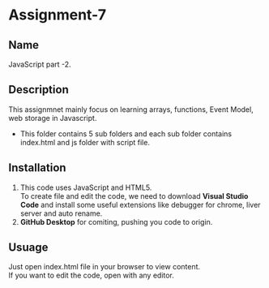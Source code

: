# Assignment-7
 
## Name
JavaScript part -2.

## Description
This assignmnet mainly focus on learning arrays, functions, Event Model, web storage in Javascript.
 
* This folder contains 5 sub folders and each sub folder contains index.html and js folder with script file. 

## Installation
1. This code uses JavaScript and HTML5.  
To create file and edit the code, we need to download **Visual Studio Code** and install some useful extensions like debugger for chrome, liver server and auto rename.
2. **GitHub Desktop** for comiting, pushing you code to origin.

## Usuage
Just open index.html file in your browser to view content.  
If you want to edit the code, open with any editor.

